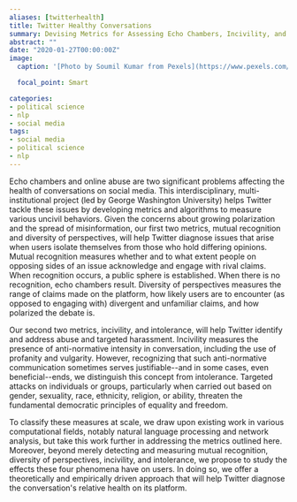 ```yaml
---
aliases: [twitterhealth]
title: Twitter Healthy Conversations
summary: Devising Metrics for Assessing Echo Chambers, Incivility, and Intolerance on Twitter
abstract: ""
date: "2020-01-27T00:00:00Z"
image:
  caption: '[Photo by Soumil Kumar from Pexels](https://www.pexels.com/photo/photo-of-person-typing-on-computer-keyboard-735911/)'

  focal_point: Smart

categories:
- political science
- nlp
- social media
tags:
- social media
- political science
- nlp
---
```



Echo chambers and online abuse are two significant problems affecting the health of conversations on social media. This interdisciplinary, multi-institutional project (led by George Washington University) helps Twitter tackle these issues by developing metrics and algorithms to measure various uncivil behaviors.
Given the concerns about growing polarization and the spread of misinformation, our first two metrics, mutual recognition and diversity of perspectives, will help Twitter diagnose issues that arise when users isolate themselves from those who hold differing opinions. Mutual recognition measures whether and to what extent people on opposing sides of an issue acknowledge and engage with rival claims. When recognition occurs, a public sphere is established. When there is no recognition, echo chambers result. Diversity of perspectives measures the range of claims made on the platform, how likely users are to encounter (as opposed to engaging with) divergent and unfamiliar claims, and how polarized the debate is.

Our second two metrics, incivility, and intolerance, will help Twitter identify and address abuse and targeted harassment. Incivility measures the presence of anti-normative intensity in conversation, including the use of profanity and vulgarity. However, recognizing that such anti-normative communication sometimes serves justifiable--and in some cases, even beneficial--ends, we distinguish this concept from intolerance. Targeted attacks on individuals or groups, particularly when carried out based on gender, sexuality, race, ethnicity, religion, or ability, threaten the fundamental democratic principles of equality and freedom.

To classify these measures at scale, we draw upon existing work in various computational fields, notably natural language processing and network analysis, but take this work further in addressing the metrics outlined here. Moreover, beyond merely detecting and measuring mutual recognition, diversity of perspectives, incivility, and intolerance, we propose to study the effects these four phenomena have on users. In doing so, we offer a theoretically and empirically driven approach that will help Twitter diagnose the conversation's relative health on its platform.
